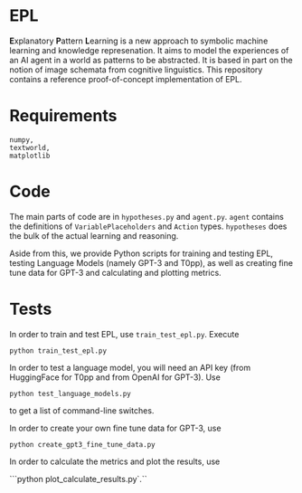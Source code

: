 # EPL

**E**xplanatory **P**attern **L**earning is a new approach to symbolic machine learning and knowledge represenation. It aims to model the experiences of an AI agent in a world as patterns to be abstracted. It is based in part on the notion of image schemata from cognitive linguistics. This repository contains a reference proof-of-concept implementation of EPL.

# Requirements

```
numpy,
textworld,
matplotlib
```

# Code

The main parts of code are in `hypotheses.py` and `agent.py`. `agent` contains the definitions of `VariablePlaceholders` and `Action` types. `hypotheses` does the bulk of the actual learning and reasoning.

Aside from this, we provide Python scripts for training and testing EPL, testing Language Models (namely GPT-3 and T0pp), as well as creating fine tune data for GPT-3 and calculating and plotting metrics.

# Tests

In order to train and test EPL, use `train_test_epl.py`. Execute

```python train_test_epl.py```

In order to test a language model, you will need an API key (from HuggingFace for T0pp and from OpenAI for GPT-3). Use

```python test_language_models.py```

to get a list of command-line switches.

In order to create your own fine tune data for GPT-3, use

```python create_gpt3_fine_tune_data.py```

In order to calculate the metrics and plot the results, use

```python plot_calculate_results.py`.``
